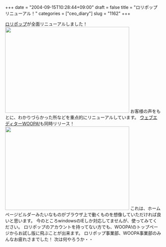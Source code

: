 +++
date = "2004-09-15T10:28:44+09:00"
draft = false
title = "ロリポップリニューアル！"
categories = ["ceo_diary"]
slug = "1162"
+++

<a href="http://lolipop.jp" target="_blank">ロリポップ</a>が全面リニューアルしました！
<img src="http://ieiriblog.jugem.jp/?image=4025" width="400" height="278" alt="" class="pict" />
お客様の声をもとに、わかりづらかった所などを重点的にリニューアルしています。
<a href="http://woopa.lolipop.jp" target="_blank">ウェブエディターWOOPA!</a>も同時リリース！
<img src="http://ieiriblog.jugem.jp/?image=4026" width="400" height="270" alt="" class="pict" />
これは、ホームページビルダーみたいなものがブラウザ上で動くものを想像していただければ良いと思います。
今のところwindowsのIEしか対応してませんが、使ってみてください。
ロリポップのアカウントを持ってない方でも、WOOPA!のトップページからお試し版に飛ぶことが出来ます。
ロリポップ事業部、WOOPA事業部のみんなお疲れさまでした！
次は何やろうか・・
